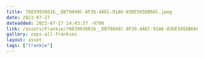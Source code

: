 ```yaml
---
title: 70839936016__DB79848C-8F26-4AEC-91A6-03DE585DB66C.jpeg
date: 2023-07-27
dateadded: 2023-07-27 14:43:37 -0700
link: /assets/Frankie/70839936016__DB79848C-8F26-4AEC-91A6-03DE585DB66C.jpeg
gallery: oops-all-frankies
layout: asset
tags: ["frankie"]
--- 
```

